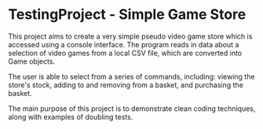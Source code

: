 # TestingProject - Simple Game Store

This project aims to create a very simple pseudo video game store which is accessed using a console interface. The program reads in data about a selection of video games from a local CSV file, which are converted into Game objects.

The user is able to select from a series of commands, including: viewing the store's stock, adding to and removing from a basket, and purchasing the basket.

The main purpose of this project is to demonstrate clean coding techniques, along with examples of doubling tests.
